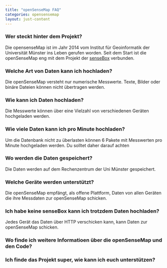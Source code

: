 ```yaml
---
title: "openSenseMap FAQ"
categories: opensensemap
layout: just-content
---
```


### Wer steckt hinter dem Projekt?
Die opensenseMap ist im Jahr 2014 vom Institut für Geoinformatik der Universität Münster ins Leben gerufen worden. Seit dem Start ist die openSenseMap eng mit dem Projekt der [senseBox](https://sensebox.de) verbunden. 


### Welche Art von Daten kann ich hochladen?
Die openSenseMap versteht nur numerische Messwerte. Texte, Bilder oder binäre Dateien können nicht übertragen werden.

### Wie kann ich Daten hochladen?
Die Messwerte können über eine Vielzahl von verschiedenen Geräten hochgeladen werden. 

### Wie viele Daten kann ich pro Minute hochladen?
Um die Datenbank nicht zu überlasten können 6 Pakete mit Messwerten pro Minute hochgeladen werden. Du solltet daher darauf achten 

### Wo werden die Daten gespeichert?
Die Daten werden auf dem Rechenzentrum der Uni Münster gespeichert.

### Welche Geräte werden unterstützt?
Die openSenseMap empfängt, als offene Plattform, Daten von allen Geräten die ihre Messdaten zur openSenseMap schicken.

### Ich habe keine senseBox kann ich trotzdem Daten hochladen?
Jedes Gerät das Daten über HTTP verschicken kann, kann Daten zur openSenseMap schicken.

### Wo finde ich weitere Informatioen über die openSenseMap und den Code?

### Ich finde das Projekt super, wie kann ich euch unterstützen?